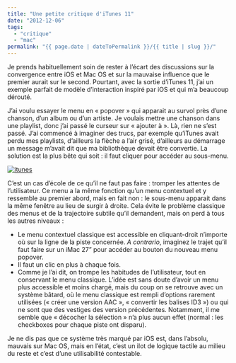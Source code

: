 ```yaml
---
title: "Une petite critique d'iTunes 11"
date: "2012-12-06"
tags:
  - "critique"
  - "mac"
permalink: "{{ page.date | dateToPermalink }}/{{ title | slug }}/"
---
```


Je prends habituellement soin de rester à l’écart des discussions sur la convergence entre iOS et Mac OS et sur la mauvaise influence que le premier aurait sur le second. Pourtant, avec la sortie d’iTunes 11, j’ai un exemple parfait de modèle d’interaction inspiré par iOS et qui m’a beaucoup dérouté.

J’ai voulu essayer le menu en « popover » qui apparait au survol près d’une chanson, d’un album ou d’un artiste. Je voulais mettre une chanson dans une playlist, donc j’ai passé le curseur sur « ajouter à ». Là, rien ne s’est passé. J’ai commencé à imaginer des trucs, par exemple qu’iTunes avait perdu mes playlists, d’ailleurs la flèche a l’air grisé, d’ailleurs au démarrage un message m’avait dit que ma bibliothèque devait être convertie. La solution est la plus bête qui soit : il faut cliquer pour accéder au sous-menu.

[![itunes](/assets/images/itunes.png)](http://toutcequibouge.net/toutcequibouge/wp-content/uploads/2012/12/itunes.png)

C’est un cas d’école de ce qu’il ne faut pas faire : tromper les attentes de l’utilisateur. Ce menu a la même fonction qu’un menu contextuel et y ressemble au premier abord, mais en fait non : le sous-menu apparait dans la même fenêtre au lieu de surgir à droite. Cela évite le problème classique des menus et de la trajectoire subtile qu’il demandent, mais on perd à tous les autres niveaux :

- Le menu contextuel classique est accessible en cliquant-droit n’importe où sur la ligne de la piste concernée. _A contrario_, imaginez le trajet qu’il faut faire sur un iMac 27” pour accéder au bouton du nouveau menu popover.
- Il faut un clic en plus à chaque fois.
- Comme je l’ai dit, on trompe les habitudes de l’utilisateur, tout en conservant le menu classique. L’idée est sans doute d’avoir un menu plus accessible et moins chargé, mais du coup on se retrouve avec un système bâtard, où le menu classique est rempli d’options rarement utilisées (« créer une version AAC », « convertir les balises ID3 ») ou qui ne sont que des vestiges des version précédentes. Notamment, il me semble que « décocher la sélection » n’a plus aucun effet (normal : les checkboxes pour chaque piste ont disparu).

Je ne dis pas que ce système très marqué par iOS est, dans l’absolu, mauvais sur Mac OS, mais en l’état, c’est un ilot de logique tactile au milieu du reste et c’est d’une utilisabilité contestable.
